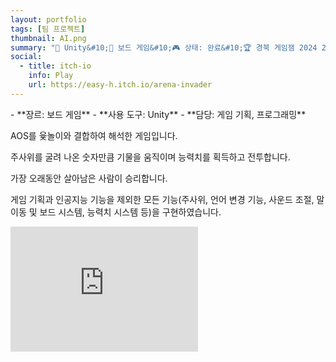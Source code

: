 ```yaml
---
layout: portfolio
tags: [팀 프로젝트]
thumbnail: AI.png
summary: "🔧 Unity&#10;🌟 보드 게임&#10;🎮 상태: 완료&#10;🏆 경북 게임잼 2024 2등"
social:
  - title: itch-io
    info: Play
    url: https://easy-h.itch.io/arena-invader
---
```

<div markdown="1" class="right text-left">
- **장르: 보드 게임**
- **사용 도구: Unity**
- **담당: 게임 기획, 프로그래밍**

AOS를 윷놀이와 결합하여 해석한 게임입니다.

주사위를 굴려 나온 숫자만큼 기물을 움직이며 능력치를 획득하고 전투합니다.

가장 오래동안 살아남은 사람이 승리합니다.

게임 기획과 인공지능 기능을 제외한 모든 기능(주사위, 언어 변경 기능, 사운드 조절, 말 이동 및 보드 시스템, 능력치 시스템 등)을 구현하였습니다.
</div>

<div markdown="1" class="left text-left">
<iframe frameborder="0" src="https://itch.io/embed-upload/12321411?color=333333" allowfullscreen="" width="300" height="200"><a href="https://easy-h.itch.io/arena-invader">Play Arena Invader on itch.io</a></iframe>
</div>
